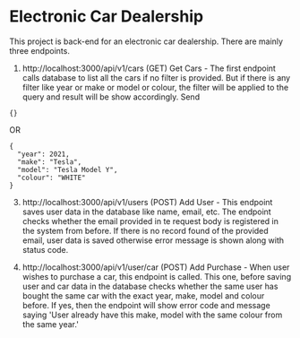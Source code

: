 # Electronic Car Dealership
This project is back-end for an electronic car dealership. There are mainly three endpoints.

1. http://localhost:3000/api/v1/cars (GET)
Get Cars - The first endpoint calls database to list all the cars if no filter is provided. But if there is any filter like year or make or model or colour, the filter will be applied to the query and result will be show accordingly. Send
```
{}
```
OR
```
{
  "year": 2021,
  "make": "Tesla",
  "model": "Tesla Model Y",
  "colour": "WHITE" 
}
```
3. http://localhost:3000/api/v1/users (POST)
Add User - This endpoint saves user data in the database like name, email, etc. The endpoint checks whether the email provided in te request body is registered in the system from before. If there is no record found of the provided email, user data is saved otherwise error message is shown along with status code.

5. http://localhost:3000/api/v1/user/car (POST)
Add Purchase - When user wishes to purchase a car, this endpoint is called. This one, before saving user and car data in the database checks whether the same user has bought the same car with the exact year, make, model and colour before. If yes, then the endpoint will show error code and message saying 'User already have this make, model with the same colour from the same year.'
